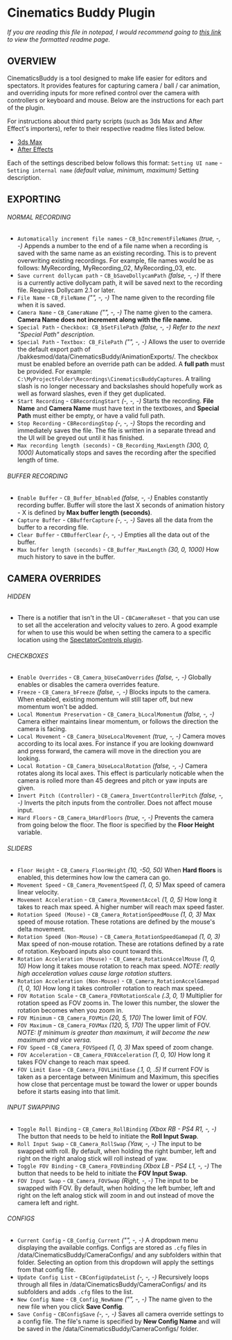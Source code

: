# Cinematics Buddy Plugin

*If you are reading this file in notepad, I would recommend going to [this link](https://github.com/CinderBlocc/CinematicsBuddyPlugin/tree/master/bakkesmod/data/CinematicsBuddy) to view the formatted readme page.*

## OVERVIEW
CinematicsBuddy is a tool designed to make life easier for editors and spectators. It provides features for capturing camera / ball / car animation, and overriding inputs for more refined control over the camera with controllers or keyboard and mouse. Below are the instructions for each part of the plugin.

For instructions about third party scripts (such as 3ds Max and After Effect's importers), refer to their respective readme files listed below.
- [3ds Max](https://github.com/CinderBlocc/CinematicsBuddyMaxscript/tree/master/bakkesmod/data/CinematicsBuddy/Plugins/3dsMax)
- [After Effects](https://github.com/CinderBlocc/CinematicsBuddyAE/tree/main/bakkesmod/data/CinematicsBuddy/Plugins/AfterEffects)

Each of the settings described below follows this format: `Setting UI name` - `Setting internal name` *(default value, minimum, maximum)* Setting description.

## EXPORTING

###### NORMAL RECORDING
- `Automatically increment file names` - `CB_bIncrementFileNames` *(true, -, -)* Appends a number to the end of a file name when a recording is saved with the same name as an existing recording. This is to prevent overwriting existing recordings. For example, file names would be as follows: MyRecording, MyRecording_02, MyRecording_03, etc.
- `Save current dollycam path` - `CB_bSaveDollycamPath` *(false, -, -)* If there is a currently active dollycam path, it will be saved next to the recording file. Requires Dollycam 2.1 or later.
- `File Name` - `CB_FileName` *("", -, -)* The name given to the recording file when it is saved.
- `Camera Name` - `CB_CameraName` *("", -, -)* The name given to the camera. **Camera Name does not increment along with the file name.**
- `Special Path` - `Checkbox: CB_bSetFilePath` *(false, -, -) Refer to the next "Special Path" description.*
- `Special Path` - `Textbox: CB_FilePath` *("", -, -)* Allows the user to override the default export path of /bakkesmod/data/CinematicsBuddy/AnimationExports/. The checkbox must be enabled before an override path can be added. A **full path** must be provided. For example: `C:\MyProjectFolder\Recordings\CinematicsBuddyCaptures`. A trailing slash is no longer necessary and backslashes should hopefully work as well as forward slashes, even if they get duplicated.
- `Start Recording` - `CBRecordingStart` *(-, -, -)* Starts the recording. **File Name** and **Camera Name** must have text in the textboxes, and **Special Path** must either be empty, or have a valid full path.
- `Stop Recording` - `CBRecordingStop` *(-, -, -)* Stops the recording and immediately saves the file. The file is written in a separate thread and the UI will be greyed out until it has finished.
- `Max recording length (seconds)` - `CB_Recording_MaxLength` *(300, 0, 1000)* Automatically stops and saves the recording after the specified length of time.

###### BUFFER RECORDING
- `Enable Buffer` - `CB_Buffer_bEnabled` *(false, -, -)* Enables constantly recording buffer. Buffer will store the last X seconds of animation history - X is defined by **Max buffer length (seconds)**.
- `Capture Buffer` - `CBBufferCapture` *(-, -, -)* Saves all the data from the buffer to a recording file.
- `Clear Buffer` - `CBBufferClear` *(-, -, -)* Empties all the data out of the buffer.
- `Max buffer length (seconds)` - `CB_Buffer_MaxLength` *(30, 0, 1000)* How much history to save in the buffer.


## CAMERA OVERRIDES

###### HIDDEN
- There is a notifier that isn't in the UI - `CBCameraReset` - that you can use to set all the acceleration and velocity values to zero. A good example for when to use this would be when setting the camera to a specific location using the [SpectatorControls plugin](https://bakkesplugins.com/plugins/view/107).

###### CHECKBOXES
- `Enable Overrides` - `CB_Camera_bUseCamOverrides` *(false, -, -)* Globally enables or disables the camera overrides feature.
- `Freeze` - `CB_Camera_bFreeze` *(false, -, -)* Blocks inputs to the camera. When enabled, existing momentum will still taper off, but new momentum won't be added.
- `Local Momentum Preservation` - `CB_Camera_bLocalMomentum` *(false, -, -)* Camera either maintains linear momentum, or follows the direction the camera is facing.
- `Local Movement` - `CB_Camera_bUseLocalMovement` *(true, -, -)* Camera moves according to its local axes. For instance if you are looking downward and press forward, the camera will move in the direction you are looking.
- `Local Rotation` - `CB_Camera_bUseLocalRotation` *(false, -, -)* Camera rotates along its local axes. This effect is particularly noticable when the camera is rolled more than 45 degrees and pitch or yaw inputs are given.
- `Invert Pitch (Controller)` - `CB_Camera_InvertControllerPitch` *(false, -, -)* Inverts the pitch inputs from the controller. Does not affect mouse input.
- `Hard Floors` - `CB_Camera_bHardFloors` *(true, -, -)* Prevents the camera from going below the floor. The floor is specified by the **Floor Height** variable.

###### SLIDERS
- `Floor Height` - `CB_Camera_FloorHeight` *(10, -50, 50)* When **Hard floors** is enabled, this determines how low the camera can go.
- `Movement Speed` - `CB_Camera_MovementSpeed` *(1, 0, 5)* Max speed of camera linear velocity.
- `Movement Acceleration` - `CB_Camera_MovementAccel` *(1, 0, 5)* How long it takes to reach max speed. A higher number will reach max speed faster.
- `Rotation Speed (Mouse)` - `CB_Camera_RotationSpeedMouse` *(1, 0, 3)* Max speed of mouse rotation. These rotations are defined by the mouse's delta movement.
- `Rotation Speed (Non-Mouse)` - `CB_Camera_RotationSpeedGamepad` *(1, 0, 3)* Max speed of non-mouse rotation. These are rotations defined by a rate of rotation. Keyboard inputs also count toward this.
- `Rotation Acceleration (Mouse)` - `CB_Camera_RotationAccelMouse` *(1, 0, 10)* How long it takes mouse rotation to reach max speed. *NOTE: really high acceleration values cause large rotation stutters.*
- `Rotation Acceleration (Non-Mouse)` - `CB_Camera_RotationAccelGamepad` *(1, 0, 10)* How long it takes controller rotation to reach max speed.
- `FOV Rotation Scale` - `CB_Camera_FOVRotationScale` *(.3, 0, 1)* Multiplier for rotation speed as FOV zooms in. The lower this number, the slower the rotation becomes when you zoom in.
- `FOV Minimum` - `CB_Camera_FOVMin` *(20, 5, 170)* The lower limit of FOV.
- `FOV Maximum` - `CB_Camera_FOVMax` *(120, 5, 170)* The upper limit of FOV. *NOTE: If minimum is greater than maximum, it will become the new maximum and vice versa.*
- `FOV Speed` - `CB_Camera_FOVSpeed` *(1, 0, 3)* Max speed of zoom change.
- `FOV Acceleration` - `CB_Camera_FOVAcceleration` *(1, 0, 10)* How long it takes FOV change to reach max speed.
- `FOV Limit Ease` - `CB_Camera_FOVLimitEase` *(.1, 0, .5)* If current FOV is taken as a percentage between Minimum and Maximum, this specifies how close that percentage must be toward the lower or upper bounds before it starts easing into that limit.

###### INPUT SWAPPING
- `Toggle Roll Binding` - `CB_Camera_RollBinding` *(Xbox RB - PS4 R1, -, -)* The button that needs to be held to initiate the **Roll Input Swap**.
- `Roll Input Swap` - `CB_Camera_RollSwap` *(Yaw, -, -)* The input to be swapped with roll. By default, when holding the right bumber, left and right on the right analog stick will roll instead of yaw.
- `Toggle FOV Binding` - `CB_Camera_FOVBinding` *(Xbox LB - PS4 L1, -, -)* The button that needs to be held to initiate the **FOV Input Swap**.
- `FOV Input Swap` - `CB_Camera_FOVSwap` *(Right, -, -)* The input to be swapped with FOV. By default, when holding the left bumber, left and right on the left analog stick will zoom in and out instead of move the camera left and right.

###### CONFIGS
- `Current Config` - `CB_Config_Current` *("", -, -)* A dropdown menu displaying the available configs. Configs are stored as `.cfg` files in /data/CinematicsBuddy/CameraConfigs/ and any subfolders within that folder. Selecting an option from this dropdown will apply the settings from that config file.
- `Update Config List` - `CBConfigUpdateList` *(-, -, -)* Recursively loops through all files in /data/CinematicsBuddy/CameraConfigs/ and its subfolders and adds `.cfg` files to the list.
- `New Config Name` - `CB_Config_NewName` *("", -, -)* The name given to the new file when you click **Save Config**.
- `Save Config` - `CBConfigSave` *(-, -, -)* Saves all camera override settings to a config file. The file's name is specified by **New Config Name** and will be saved in the /data/CinematicsBuddy/CameraConfigs/ folder.
